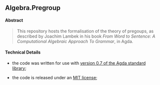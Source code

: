 ## Algebra.Pregroup


#### Abstract

> This repository hosts the formalisation of the theory of pregoups,
> as described by Joachim Lambek in his book *From Word to Sentence: A
> Computational Algebraic Approach To Grammar*, in Agda.

#### Technical Details

  - the code was written for use with [version 0.7 of the Agda standard
    library](http://www.cse.chalmers.se/~nad/software/lib-0.7.tar.gz);

  - the code is released under an [MIT license](code/LICENSE);

